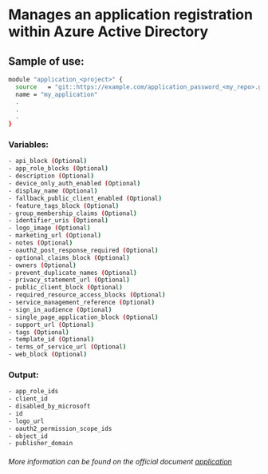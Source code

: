 # Manages an application registration within Azure Active Directory

## Sample of use:

```bash
module "application_<project>" {
  source   = "git::https://example.com/application_password_<my_repo>.git"
  name = "my_application"
  .
  .
  .
}
```

### Variables:

```bash
- api_block (Optional)
- app_role_blocks (Optional)
- description (Optional)
- device_only_auth_enabled (Optional)
- display_name (Optional)
- fallback_public_client_enabled (Optional)
- feature_tags_block (Optional)
- group_membership_claims (Optional)
- identifier_uris (Optional)
- logo_image (Optional)
- marketing_url (Optional)
- notes (Optional)
- oauth2_post_response_required (Optional)
- optional_claims_block (Optional)
- owners (Optional)
- prevent_duplicate_names (Optional)
- privacy_statement_url (Optional)
- public_client_block (Optional)
- required_resource_access_blocks (Optional)
- service_management_reference (Optional)
- sign_in_audience (Optional)
- single_page_application_block (Optional)
- support_url (Optional)
- tags (Optional)
- template_id (Optional)
- terms_of_service_url (Optional)
- web_block (Optional)
```

### Output:

```bash
- app_role_ids
- client_id
- disabled_by_microsoft
- id
- logo_url
- oauth2_permission_scope_ids
- object_id
- publisher_domain
```

###### More information can be found on the official document [application](https://registry.terraform.io/providers/hashicorp/azuread/latest/docs/resources/application)